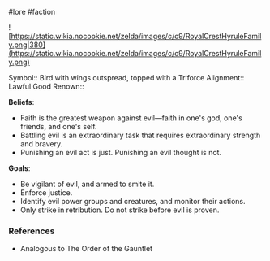  #lore #faction

![https://static.wikia.nocookie.net/zelda/images/c/c9/RoyalCrestHyruleFamily.png|380](https://static.wikia.nocookie.net/zelda/images/c/c9/RoyalCrestHyruleFamily.png)

Symbol:: Bird with wings outspread, topped with a Triforce
Alignment:: Lawful Good
Renown:: 

**Beliefs**:

- Faith is the greatest weapon against evil—faith in one's god, one's friends, and one's self.
- Battling evil is an extraordinary task that requires extraordinary strength and bravery.
- Punishing an evil act is just. Punishing an evil thought is not.

**Goals**:

 - Be vigilant of evil, and armed to smite it.
 - Enforce justice.
 - Identify evil power groups and creatures, and monitor their actions.
 - Only strike in retribution. Do not strike before evil is proven.

### References

* Analogous to The Order of the Gauntlet
